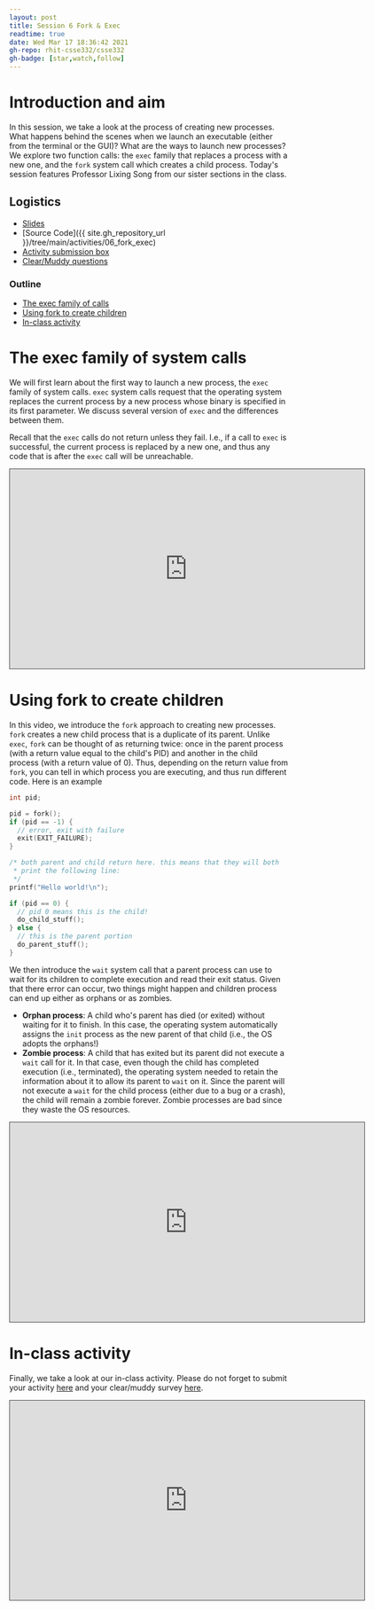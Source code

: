 ```yaml
---
layout: post
title: Session 6 Fork & Exec
readtime: true
date: Wed Mar 17 18:36:42 2021
gh-repo: rhit-csse332/csse332
gh-badge: [star,watch,follow]
---
```


# Introduction and aim
In this session, we take a look at the process of creating new processes. What happens behind the
scenes when we launch an executable (either from the terminal or the GUI)? What are the ways to
launch new processes? We explore two function calls: the `exec` family that replaces a process with
a new one, and the `fork` system call which creates a child process. Today's session features
Professor Lixing Song from our sister sections in the class. 

## Logistics
* [Slides](https://rosehulman-my.sharepoint.com/:p:/g/personal/noureddi_rose-hulman_edu/EcCd3G_NmWNFhYw2-KQ4OYoBezGgHu7X2FIutTAnMrTTlw?e=LiFxf4)
* [Source Code]({{ site.gh_repository_url }}/tree/main/activities/06_fork_exec)
* [Activity submission box](https://moodle.rose-hulman.edu/mod/assign/view.php?id=2708133)
* [Clear/Muddy questions](https://moodle.rose-hulman.edu/mod/quiz/view.php?id=2762514)

### Outline
* [The exec family of calls](#the-exec-family-of-system-calls)
* [Using fork to create children](#using-fork-to-create-children)
* [In-class activity](#in-class-activity)

# The exec family of system calls
We will first learn about the first way to launch a new process, the `exec` family of system calls.
`exec` system calls request that the operating system replaces the current process by a new process
whose binary is specified in its first parameter. We discuss several version of `exec` and the
differences between them. 

Recall that the `exec` calls do not return unless they fail. I.e., if a call to `exec` is
successful, the current process is replaced by a new one, and thus any code that is after the `exec`
call will be unreachable. 

<iframe src="https://rose-hulman.hosted.panopto.com/Panopto/Pages/Embed.aspx?id=c0db77d1-fc55-4c3b-a118-ac7d0133deff&autoplay=false&offerviewer=true&showtitle=true&showbrand=false&start=0&interactivity=all" height="360" width="640" style="border: 1px solid #464646;" allowfullscreen allow="autoplay"></iframe>

# Using fork to create children
In this video, we introduce the `fork` approach to creating new processes. `fork` creates a new
child process that is a duplicate of its parent. Unlike `exec`, `fork` can be thought of as
returning twice: once in the parent process (with a return value equal to the child's PID) and
another in the child process (with a return value of 0). Thus, depending on the return value from
`fork`, you can tell in which process you are executing, and thus run different code. Here is an
example
```C
int pid;

pid = fork();
if (pid == -1) {
  // error, exit with failure
  exit(EXIT_FAILURE);
}

/* both parent and child return here. this means that they will both
 * print the following line:
 */
printf("Hello world!\n");

if (pid == 0) {
  // pid 0 means this is the child!
  do_child_stuff();
} else {
  // this is the parent portion
  do_parent_stuff();
}
```

We then introduce the `wait` system call that a parent process can use to wait for its children to
complete execution and read their exit status. Given that there error can occur, two things might
happen and children process can end up either as orphans or as zombies.
* __Orphan process__: A child who's parent has died (or exited) without waiting for it to finish. In
this case, the operating system automatically assigns the `init` process as the new parent of that
child (i.e., the OS adopts the orphans!)
* __Zombie process__: A child that has exited but its parent did not execute a `wait` call for it.
In that case, even though the child has completed execution (i.e., terminated), the operating system
needed to retain the information about it to allow its parent to `wait` on it. Since the parent will
not execute a `wait` for the child process (either due to a bug or a crash), the child will remain a
zombie forever. Zombie processes are bad since they waste the OS resources.

<iframe src="https://rose-hulman.hosted.panopto.com/Panopto/Pages/Embed.aspx?id=6d4c6b05-d1c5-414c-8676-ac7d013fdbb5&autoplay=false&offerviewer=true&showtitle=true&showbrand=false&start=0&interactivity=all" height="360" width="640" style="border: 1px solid #464646;" allowfullscreen allow="autoplay"></iframe>

# In-class activity
Finally, we take a look at our in-class activity. Please do not forget to submit your activity
[here](https://moodle.rose-hulman.edu/mod/assign/view.php?id=2708133) and your clear/muddy survey
[here](https://moodle.rose-hulman.edu/mod/quiz/view.php?id=2762514).

<iframe src="https://rose-hulman.hosted.panopto.com/Panopto/Pages/Embed.aspx?id=d50486f3-1744-4c88-9f89-ac7d015e6424&autoplay=false&offerviewer=true&showtitle=true&showbrand=false&start=0&interactivity=all" height="360" width="640" style="border: 1px solid #464646;" allowfullscreen allow="autoplay"></iframe>

